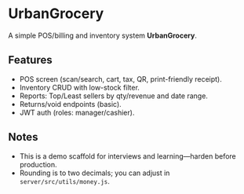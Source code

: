 # UrbanGrocery 

A simple POS/billing and inventory system  **UrbanGrocery**.


## Features
- POS screen (scan/search, cart, tax, QR, print-friendly receipt).
- Inventory CRUD with low-stock filter.
- Reports: Top/Least sellers by qty/revenue and date range.
- Returns/void endpoints (basic).
- JWT auth (roles: manager/cashier).

## Notes
- This is a demo scaffold for interviews and learning—harden before production.
- Rounding is to two decimals; you can adjust in `server/src/utils/money.js`.
